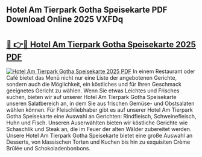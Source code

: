 ## Hotel Am Tierpark Gotha Speisekarte PDF Download Online 2025 VXFDq

# <h2><a href="http://gc8aphh.nevu.top/?p=Hotel+Am+Tierpark+Gotha+Speisekarte">🔗 👉🔴 Hotel Am Tierpark Gotha Speisekarte 2025 PDF</a></h2>

[![Hotel Am Tierpark Gotha Speisekarte 2025 PDF](https://i.imgur.com/dBaPXMq.png)](http://gc8aphh.nevu.top/?p=Hotel+Am+Tierpark+Gotha+Speisekarte)
In einem Restaurant oder Café bietet das Menü nicht nur eine Liste der angebotenen Gerichte, sondern auch die Möglichkeit, ein köstliches und für Ihren Geschmack geeignetes Gericht zu wählen. Wenn Sie etwas Leichtes und Frisches suchen, bieten wir auf unserer Hotel Am Tierpark Gotha Speisekarte unseren Salatbereich an, in dem Sie aus frischen Gemüse- und Obstsalaten wählen können. Für Fleischliebhaber gibt es auf unserer Hotel Am Tierpark Gotha Speisekarte eine Auswahl an Gerichten: Rindfleisch, Schweinefleisch, Huhn und Fisch. Unseren Auserwählten bieten wir köstliche Gerichte wie Schaschlik und Steak an, die im Feuer der alten Wälder zubereitet werden. Unsere Hotel Am Tierpark Gotha Speisekarte bietet eine große Auswahl an Desserts, von klassischen Torten und Kuchen bis hin zu exquisiten Crème Brûlée und Schokoladenbonbons.
